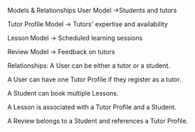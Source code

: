 


Models & Relationships
User Model ->Students and tutors

Tutor Profile Model -> Tutors' expertise and availability

Lesson Model -> Scheduled learning sessions

Review Model -> Feedback on tutors

Relationships:
A User can be either a tutor or a student.

A User can have one Tutor Profile if they register as a tutor.

A Student can book multiple Lessons.

A Lesson is associated with a Tutor Profile and a Student.

A Review belongs to a Student and references a Tutor Profile.